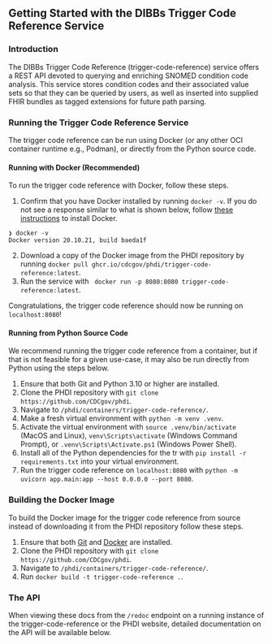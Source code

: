 ## Getting Started with the DIBBs Trigger Code Reference  Service

### Introduction

The DIBBs Trigger Code Reference (trigger-code-reference) service offers a REST API devoted to querying and enriching SNOMED condition code analysis. This service stores condition codes and their associated value sets so that they can be queried by users, as well as inserted into supplied FHIR bundles as tagged extensions for future path parsing.

### Running the Trigger Code Reference Service

The trigger code reference can be run using Docker (or any other OCI container runtime e.g., Podman), or directly from the Python source code.

#### Running with Docker (Recommended)

To run the trigger code reference with Docker, follow these steps.

1. Confirm that you have Docker installed by running `docker -v`. If you do not see a response similar to what is shown below, follow [these instructions](https://docs.docker.com/get-docker/) to install Docker.

```
❯ docker -v
Docker version 20.10.21, build baeda1f
```

2. Download a copy of the Docker image from the PHDI repository by running `docker pull ghcr.io/cdcgov/phdi/trigger-code-reference:latest`.
3. Run the service with ` docker run -p 8080:8080 trigger-code-reference:latest`.

Congratulations, the trigger code reference should now be running on `localhost:8080`!

#### Running from Python Source Code

We recommend running the trigger code reference from a container, but if that is not feasible for a given use-case, it may also be run directly from Python using the steps below.

1. Ensure that both Git and Python 3.10 or higher are installed.
2. Clone the PHDI repository with `git clone https://github.com/CDCgov/phdi`.
3. Navigate to `/phdi/containers/trigger-code-reference/`.
4. Make a fresh virtual environment with `python -m venv .venv`.
5. Activate the virtual environment with `source .venv/bin/activate` (MacOS and Linux), `venv\Scripts\activate` (Windows Command Prompt), or `.venv\Scripts\Activate.ps1` (Windows Power Shell).
6. Install all of the Python dependencies for the tr with `pip install -r requirements.txt` into your virtual environment.
7. Run the trigger code reference on `localhost:8080` with `python -m uvicorn app.main:app --host 0.0.0.0 --port 8080`.

### Building the Docker Image

To build the Docker image for the trigger code reference from source instead of downloading it from the PHDI repository follow these steps.

1. Ensure that both [Git](https://git-scm.com/book/en/v2/Getting-Started-Installing-Git) and [Docker](https://docs.docker.com/get-docker/) are installed.
2. Clone the PHDI repository with `git clone https://github.com/CDCgov/phdi`.
3. Navigate to `/phdi/containers/trigger-code-reference/`.
4. Run `docker build -t trigger-code-reference .`.

### The API

When viewing these docs from the `/redoc` endpoint on a running instance of the trigger-code-reference or the PHDI website, detailed documentation on the API will be available below.
